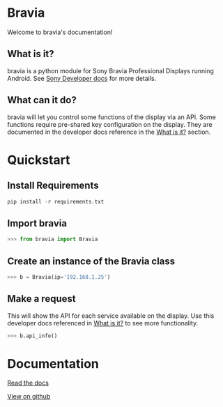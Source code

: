 # Bravia

Welcome to bravia's documentation!

## What is it?

bravia is a python module for Sony Bravia Professional Displays running Android.
See [Sony Developer docs](https://pro-bravia.sony.net/develop/integrate/ip-control/index.html)
for more details.

## What can it do?

bravia will let you control some functions of the display via an API. Some functions require
pre-shared key configuration on the display. They are documented in the developer docs reference
in the [What is it?](#What-is-it?) section.

# Quickstart

## Install Requirements

```python
pip install -r requirements.txt
```

## Import bravia

```python
>>> from bravia import Bravia
```

## Create an instance of the Bravia class

```python
>>> b = Bravia(ip='192.168.1.25')
```

## Make a request

This will show the API for each service available on the display. Use this developer docs referenced in
[What is it?](#What-is-it?) to see more functionality.

```python
>>> b.api_info()
```

# Documentation

[Read the docs](https://bravia.readthedocs.io/en/latest/index.html)

[View on github](https://github.com/baconismycopilot/bravia)
